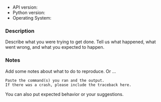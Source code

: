* API version:
* Python version:
* Operating System:

### Description

Describe what you were trying to get done.
Tell us what happened, what went wrong, and what you expected to happen.

### Notes 

Add some notes about what to do to reproduce. Or ...

```
Paste the command(s) you ran and the output.
If there was a crash, please include the traceback here.
```

You can also put expected behavior or your suggestions.
